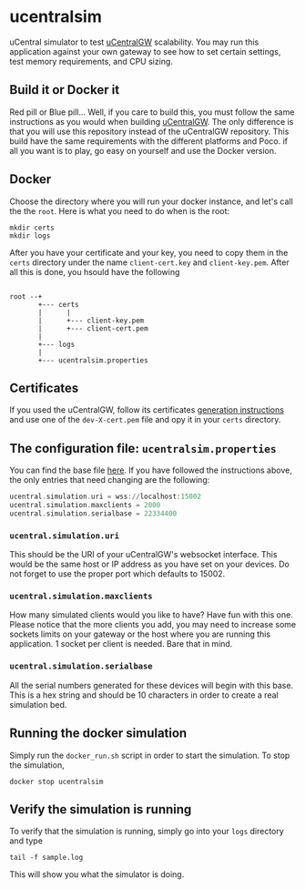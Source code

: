# ucentralsim
uCentral simulator to test [uCentralGW](https://github.com/stephb9959/ucentralsim) scalability. You may run this 
application against your own gateway to see how to set certain settings, test memory requirements, and CPU sizing.

## Build it or Docker it
Red pill or Blue pill... Well, if you care to build this, you must follow the same instructions as you would when
building [uCentralGW](https://github.com/stephb9959/ucentralsim). The only difference is that you will use this repository
instead of the uCentralGW repository. This build have the same requirements with the different platforms and Poco. if all 
you want is to play, go easy on yourself and use the Docker version.

## Docker
Choose the directory where you will run your docker instance, and let's call the the `root`. Here is what you need to do
when is the root:

```shell
mkdir certs
mkdir logs
```

After you have your certificate and your key, you need to copy them in the `certs` directory under the name `client-cert.key` and 
`client-key.pem`. After all this is done, you hsould have the following

```shell

root --+
       +--- certs
       |      |
       |      +--- client-key.pem
       |      +--- client-cert.pem
       |
       +--- logs
       |
       +--- ucentralsim.properties
```

## Certificates
If you used the uCentralGW, follow its certificates [generation instructions](https://github.com/stephb9959/ucentralgw/blob/main/README.md/#certificates) and use one of the `dev-X-cert.pem` file and opy it in your 
`certs` directory.

## The configuration file: `ucentralsim.properties`
You can find the base file [here](https://github.com/stephb9959/ucentralsim/blob/main/ucentralsim.properties). If you have followed the instructions above,
the only entries that need changing are the following:

```asm
ucentral.simulation.uri = wss://localhost:15002
ucentral.simulation.maxclients = 2000
ucentral.simulation.serialbase = 22334400
```

### `ucentral.simulation.uri`
This should be the URI of your uCentralGW's websocket interface. This would be the same host or IP address as you have set on your devices. Do not forget 
to use the proper port which defaults to 15002.

### `ucentral.simulation.maxclients`
How many simulated clients would you like to have? Have fun with this one. Please notice that the more clients you add, you may need to increase 
some sockets limits on your gateway or the host where you are running this application. 1 socket per client is needed. Bare that in mind.

### `ucentral.simulation.serialbase`
All the serial numbers generated for these devices will begin with  this base. This is a hex string and should be 10 characters in order to create a 
real simulation bed. 

## Running the docker simulation
Simply run the `docker_run.sh` script in order to start the simulation. To stop the simulation,

```shell
docker stop ucentralsim
```

## Verify the simulation is running
To verify that the simulation is running, simply go into your `logs` directory and type

```shell
tail -f sample.log
```

This will show you what the simulator is doing.
